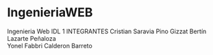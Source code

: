 # IngenieriaWEB
Ingenieria Web IDL 1
INTEGRANTES
    Cristian Saravia Pino
    Gizzat Bertín Lazarte Peñaloza    
    Yonel Fabbri Calderon Barreto
